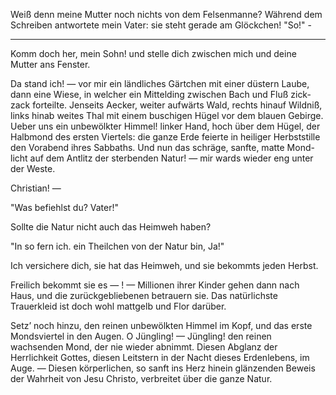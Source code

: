 <a name="13"></a>

Weiß denn meine Mutter noch nichts von dem Felsenmanne?
Während dem Schreiben antwortete mein Vater: sie steht
gerade am Glöckchen!
"So!" -

---

Komm doch her, mein Sohn! und stelle dich zwischen
mich und deine Mutter ans Fenster.

Da stand ich! — vor mir ein ländliches Gärtchen mit
einer düstern Laube, dann eine Wiese, in welcher ein Mittelding
zwischen Bach und Fluß zick- zack forteilte. Jenseits
Aecker, weiter aufwärts Wald, rechts hinauf Wildniß, links
hinab weites Thal mit einem buschigen Hügel vor dem blauen
Gebirge. Ueber uns ein unbewölkter Himmel! linker Hand,
hoch über dem Hügel, der Halbmond des ersten Viertels:
die ganze Erde feierte in heiliger Herbststille den Vorabend
ihres Sabbaths. Und nun das schräge, sanfte, matte Mond-
licht auf dem Antlitz der sterbenden Natur! — mir wards
wieder eng unter der Weste.

Christian! —

"Was befiehlst du? Vater!"

Sollte die Natur nicht auch das Heimweh haben?

"In so fern ich. ein Theilchen von der Natur bin, Ja!"

Ich versichere dich, sie hat das Heimweh, und sie bekommts
jeden Herbst.

Freilich bekommt sie es — ! — Millionen ihrer Kinder
gehen dann nach Haus, und die zurückgebliebenen betrauern
sie. Das natürlichste Trauerkleid ist doch wohl
mattgelb und Flor darüber.

Setz’ noch hinzu, den reinen unbewölkten Himmel im
Kopf, und das erste Mondsviertel in den Augen. O Jüngling!
— Jüngling! den reinen wachsenden Mond, der nie
wieder abnimmt. Diesen Abglanz der Herrlichkeit Gottes,
diesen Leitstern in der Nacht dieses Erdenlebens, im Auge. —
Diesen körperlichen, so sanft ins Herz hinein glänzenden Beweis
der Wahrheit von Jesu Christo, verbreitet über
die ganze Natur.

